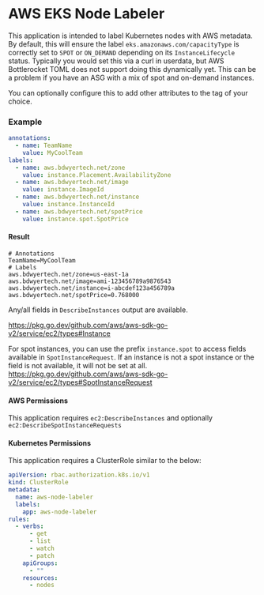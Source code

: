 # AWS EKS Node Labeler

This application is intended to label Kubernetes nodes with AWS metadata.  By default, this will ensure the label `eks.amazonaws.com/capacityType` is correctly set to `SPOT` or `ON_DEMAND` depending on its `InstanceLifecycle` status. Typically you would set this via a curl in userdata, but AWS Bottlerocket TOML does not support doing this dynamically yet.  This can be a problem if you have an ASG with a mix of spot and on-demand instances.

You can optionally configure this to add other attributes to the tag of your choice.

### Example
```yaml
annotations:
  - name: TeamName
    value: MyCoolTeam
labels:
  - name: aws.bdwyertech.net/zone
    value: instance.Placement.AvailabilityZone
  - name: aws.bdwyertech.net/image
    value: instance.ImageId
  - name: aws.bdwyertech.net/instance
    value: instance.InstanceId
  - name: aws.bdwyertech.net/spotPrice
    value: instance.spot.SpotPrice
```

#### Result
```
# Annotations
TeamName=MyCoolTeam
# Labels
aws.bdwyertech.net/zone=us-east-1a
aws.bdwyertech.net/image=ami-123456789a9876543
aws.bdwyertech.net/instance=i-abcdef123a456789a
aws.bdwyertech.net/spotPrice=0.768000
```

Any/all fields in `DescribeInstances` output are available.

https://pkg.go.dev/github.com/aws/aws-sdk-go-v2/service/ec2/types#Instance

For spot instances, you can use the prefix `instance.spot` to access fields available in `SpotInstanceRequest`.  If an instance is not a spot instance or the field is not available, it will not be set at all.
https://pkg.go.dev/github.com/aws/aws-sdk-go-v2/service/ec2/types#SpotInstanceRequest


#### AWS Permissions
This application requires `ec2:DescribeInstances` and optionally `ec2:DescribeSpotInstanceRequests`

#### Kubernetes Permissions
This application requires a ClusterRole similar to the below:
```yaml
apiVersion: rbac.authorization.k8s.io/v1
kind: ClusterRole
metadata:
  name: aws-node-labeler
  labels:
    app: aws-node-labeler
rules:
  - verbs:
      - get
      - list
      - watch
      - patch
    apiGroups:
      - ""
    resources:
      - nodes
```
